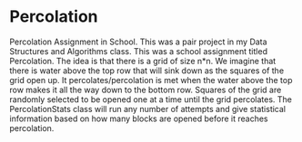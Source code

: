 # Percolation
Percolation Assignment in School. This was a pair project in my Data Structures and Algorithms class.
This was a school assignment titled Percolation. The idea is that there is a grid of size n*n. 
We imagine that there is water above the top row that will sink down as the squares of the grid 
open up. It percolates/percolation is met when the water above the top row makes it all the way 
down to the bottom row. Squares of the grid are randomly selected to be opened one at a time 
until the grid percolates. The PercolationStats class will run any number of attempts and give 
statistical information based on how many blocks are opened before it reaches percolation.
